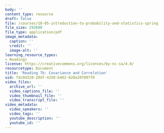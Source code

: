 ```yaml
---
body: ''
content_type: resource
draft: false
file: /courses/18-05-introduction-to-probability-and-statistics-spring-2022/mit18_05_s22_class07-prep-b.pdf
file_size: 293600
file_type: application/pdf
image_metadata:
  caption: ''
  credit: ''
  image-alt: ''
learning_resource_types:
- Readings
license: https://creativecommons.org/licenses/by-nc-sa/4.0/
resourcetype: Document
title: 'Reading 7b: Covariance and Correlation'
uid: fdc0d328-20df-4250-b462-620a207097f0
video_files:
  archive_url: ''
  video_captions_file: ''
  video_thumbnail_file: ''
  video_transcript_file: ''
video_metadata:
  video_speakers: ''
  video_tags: ''
  youtube_description: ''
  youtube_id: ''
---
```

